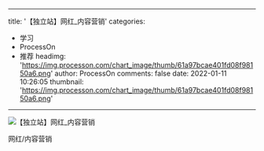 
---
title: '【独立站】网红_内容营销'
categories: 
 - 学习
 - ProcessOn
 - 推荐
headimg: 'https://img.processon.com/chart_image/thumb/61a97bcae401fd08f98150a6.png'
author: ProcessOn
comments: false
date: 2022-01-11 10:26:05
thumbnail: 'https://img.processon.com/chart_image/thumb/61a97bcae401fd08f98150a6.png'
---

<div>   
<img class="thumb" alt="【独立站】网红_内容营销" src="https://img.processon.com/chart_image/thumb/61a97bcae401fd08f98150a6.png" referrerpolicy="no-referrer">
<p>网红/内容营销</p>  
</div>
            